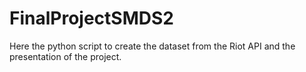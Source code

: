 # FinalProjectSMDS2
Here the python script to create the dataset from the Riot API and the presentation of the project.
